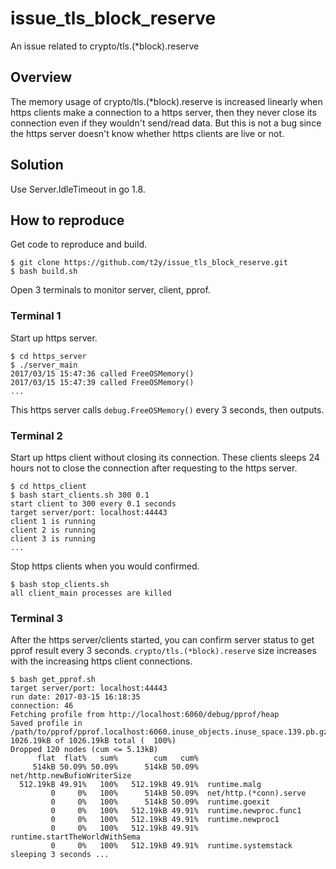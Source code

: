 # issue_tls_block_reserve

An issue related to crypto/tls.(\*block).reserve

## Overview

The memory usage of crypto/tls.(\*block).reserve is increased linearly when https clients make a connection to a https server, then they never close its connection even if they wouldn't send/read data. But this is not a bug since the https server doesn't know whether https clients are live or not.

## Solution

Use Server.IdleTimeout in go 1.8.

## How to reproduce

Get code to reproduce and build.

    $ git clone https://github.com/t2y/issue_tls_block_reserve.git
    $ bash build.sh

Open 3 terminals to monitor server, client, pprof.

### Terminal 1

Start up https server.

    $ cd https_server
    $ ./server_main 
    2017/03/15 15:47:36 called FreeOSMemory()
    2017/03/15 15:47:39 called FreeOSMemory()
    ...

This https server calls `debug.FreeOSMemory()` every 3 seconds, then outputs.

### Terminal 2

Start up https client without closing its connection. These clients sleeps 24 hours not to close the connection after requesting to the https server.

    $ cd https_client
    $ bash start_clients.sh 300 0.1
    start client to 300 every 0.1 seconds
    target server/port: localhost:44443
    client 1 is running
    client 2 is running
    client 3 is running
    ...

Stop https clients when you would confirmed.

    $ bash stop_clients.sh 
    all client_main processes are killed

### Terminal 3

After the https server/clients started, you can confirm server status to get pprof result every 3 seconds. `crypto/tls.(*block).reserve` size increases with the increasing https client connections.

    $ bash get_pprof.sh 
    target server/port: localhost:44443
    run date: 2017-03-15 16:18:35
    connection: 46
    Fetching profile from http://localhost:6060/debug/pprof/heap
    Saved profile in /path/to/pprof/pprof.localhost:6060.inuse_objects.inuse_space.139.pb.gz
    1026.19kB of 1026.19kB total (  100%)
    Dropped 120 nodes (cum <= 5.13kB)
          flat  flat%   sum%        cum   cum%
         514kB 50.09% 50.09%      514kB 50.09%  net/http.newBufioWriterSize
      512.19kB 49.91%   100%   512.19kB 49.91%  runtime.malg
             0     0%   100%      514kB 50.09%  net/http.(*conn).serve
             0     0%   100%      514kB 50.09%  runtime.goexit
             0     0%   100%   512.19kB 49.91%  runtime.newproc.func1
             0     0%   100%   512.19kB 49.91%  runtime.newproc1
             0     0%   100%   512.19kB 49.91%  runtime.startTheWorldWithSema
             0     0%   100%   512.19kB 49.91%  runtime.systemstack
    sleeping 3 seconds ...

